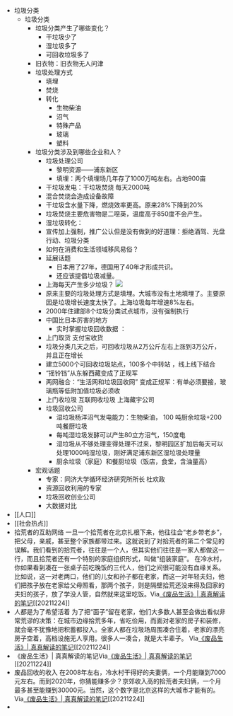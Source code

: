 - 垃圾分类
    - 垃圾分类
        - 垃圾分类产生了哪些变化？
            - 干垃圾少了
            - 湿垃圾多了
            - 可回收垃圾多了
        - 旧衣物：旧衣物无人问津
        - 垃圾处理方式
            - 填埋
            - 焚烧
            - 转化
                - 生物柴油
                - 沼气
                - 特殊产品
                - 玻璃
                - 塑料
        - 垃圾分类涉及到哪些企业和人？
            - 垃圾处理公司
                - 黎明资源——浦东新区
                - 填埋：两个填埋场几年存了1000万吨左右。占地900亩
            - 干垃圾发电：干垃圾焚烧 每天2000吨
            - 混合焚烧会造成设备故障
            - 干垃圾含水量下降，燃烧效率更高。原来28%下降到20%
            - 垃圾焚烧主要危害物是二噁英，温度高于850度不会产生。
            - 湿垃圾转化：
            - 宣传加上强制，推广公认但是没有做到的好道理：拒绝酒驾、光盘行动、垃圾分类
            - 如何在消费和生活领域移风易俗？
            - 延展话题
                - 日本用了27年，德国用了40年才形成共识。
                - 还应该提倡垃圾减量。
            - 上海每天产生多少垃圾？ ![](http://wxhdp.xuexihaike.com/2019-07-22-014703.png)
            - 原来主要的垃圾处理方式是填埋。大城市没有土地填埋了。主要原因是垃圾增长速度太快了。上海垃圾每年增速8%左右。
            - 2000年住建部8个垃圾分类试点城市，没有强制执行
            - 中国比日本厉害的地方
                - 实时掌握垃圾回收数据 ：
            - 上门取货 支付宝收货
            - 垃圾分类几天之后，可回收垃圾从2万公斤左右上涨到3万公斤，并且正在增长
            - 建立5000个可回收垃圾站点，100多个中转站 ，线上线下结合
            - “摇铃铛”从东躲西藏变成了正规军
            - 两网融合：“生活网和垃圾回收网” 变成正规军：有单必须要接，玻璃瓶等低附加值垃圾必须收
            - 上门收垃圾 互联网收垃圾 上海藏宇公司
            - 垃圾回收公司
                - 湿垃圾杨洋沼气发电能力：生物柴油， 100 吨厨余垃圾+200吨餐厨垃圾
                - 每吨湿垃圾发酵可以产生80立方沼气，150度电
                - 湿垃圾从不够处理变得处理不过来，黎明园区扩加后每天可以处理1000吨湿垃圾，刚好满足浦东新区湿垃圾处理量
                - 厨余垃圾（家庭）和餐厨垃圾（饭店，食堂，含油量高）
        - 宏观话题
            - 专家：同济大学循环经济研究所所长 杜欢政
            - 资源回收利用的专家
            - 垃圾回收创业公司
            - 大数据对比
- [[人口]]
- [[社会热点]]
- 拾荒者的互助网络
一旦一个拾荒者在北京扎根下来，他往往会“老乡带老乡”，把父母，亲戚，甚至整个家族都带过来。这就说到了对拾荒者的第二个常见的误解。我们看到的拾荒者，往往是一个人，但其实他们往往是一家人都做这一行，而且拾荒者还有一个特别的家庭组织形式，叫做“组装家庭”。
在冷水村，你如果看到凑在一张桌子前吃晚饭的三代人，他们之间很可能没有血缘关系。比如说，这一对老两口，他们的儿女和孙子都在老家，而这一对年轻夫妇，他们把孩子放在老家给父母照看，那两个孩子，则是隔壁拾荒还没来得及回家的夫妇的孩子，放了学没人管，自然就来这里吃饭。Via[《废品生活》| 真真解读的笔记](https://app.yinxiang.com/shard/s63/nl/13797828/5398858a-ded7-4c82-b8c5-628d76faf3ba/)[[20211224]] 
- 人都是为了希望活着
为了把“面子”留在老家，他们大多数人甚至会做出看似非常荒谬的决策：在城市边缘拾荒多年，省吃俭用，而面对老家的房子和装修，就会毫不犹豫地把积蓄都投入。全家人都在垃圾场周围凑合住着，老家的漂亮房子空着，高档设施无人享用。很多人一凑合，就是大半辈子。
Via[《废品生活》| 真真解读的笔记](https://app.yinxiang.com/shard/s63/nl/13797828/5398858a-ded7-4c82-b8c5-628d76faf3ba/)[[20211224]] 
- 《废品生活》| 真真解读的笔记Via[《废品生活》| 真真解读的笔记](https://app.yinxiang.com/shard/s63/nl/13797828/5398858a-ded7-4c82-b8c5-628d76faf3ba/)[[20211224]] 
- 废品回收的收入
在2008年左右，冷水村干得好的夫妻俩，一个月能赚到7000元左右。而到2020年，你猜能赚多少？京郊收入高的拾荒者夫妇俩，一个月最多甚至能赚到30000元。当然，这个数字是北京这样的大城市才能有的。
Via[《废品生活》| 真真解读的笔记](https://app.yinxiang.com/shard/s63/nl/13797828/5398858a-ded7-4c82-b8c5-628d76faf3ba/)[[20211224]] 
- 
